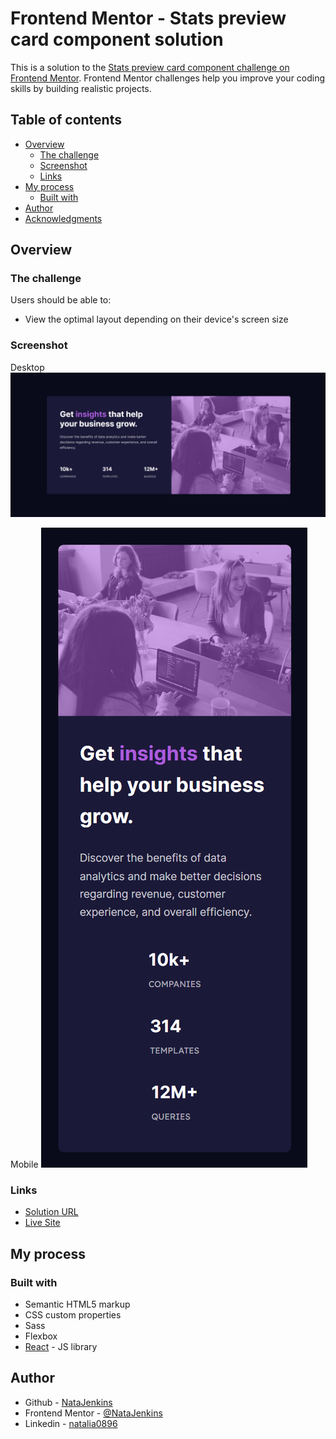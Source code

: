 # Frontend Mentor - Stats preview card component solution

This is a solution to the [Stats preview card component challenge on Frontend Mentor](https://www.frontendmentor.io/challenges/stats-preview-card-component-8JqbgoU62). Frontend Mentor challenges help you improve your coding skills by building realistic projects.

## Table of contents

-   [Overview](#overview)
    -   [The challenge](#the-challenge)
    -   [Screenshot](#screenshot)
    -   [Links](#links)
-   [My process](#my-process)
    -   [Built with](#built-with)
-   [Author](#author)
-   [Acknowledgments](#acknowledgments)

## Overview

### The challenge

Users should be able to:

-   View the optimal layout depending on their device's screen size

### Screenshot

Desktop
![](./src/assets/ss-desktop.png)

Mobile
![](./src/assets/ss-mobile.png)

### Links

-   [Solution URL](https://github.com/NataJenkins/stats-preview-card-component)
-   [Live Site](https://dynamic-liger-2b6402.netlify.app)

## My process

### Built with

-   Semantic HTML5 markup
-   CSS custom properties
-   Sass
-   Flexbox
-   [React](https://reactjs.org/) - JS library

## Author

-   Github - [NataJenkins](https://github.com/NataJenkins)
-   Frontend Mentor - [@NataJenkins](https://www.frontendmentor.io/profile/NataJenkins)
-   Linkedin - [natalia0896](https://www.linkedin.com/in/natalia0896/)
